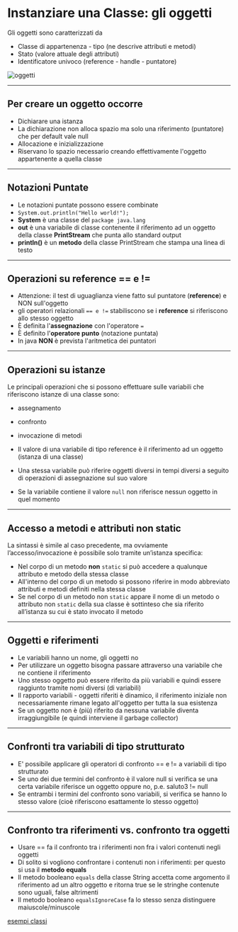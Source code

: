 # Instanziare una Classe: gli oggetti

 Gli oggetti sono caratterizzati da

* Classe di appartenenza - tipo (ne descrive attributi e metodi)
* Stato (valore attuale degli attributi)
* Identificatore univoco (reference - handle - puntatore)

![oggetti](https://raw.githubusercontent.com/maboglia/CorsoJava/master/appunti/img/model/car_class.jpeg)

---

## Per creare un oggetto occorre

* Dichiarare una istanza
* La dichiarazione non alloca spazio ma solo una riferimento (puntatore) che per default vale null
* Allocazione e inizializzazione
* Riservano lo spazio necessario creando effettivamente l'oggetto appartenente a quella classe

---

## Notazioni Puntate

* Le notazioni puntate possono essere combinate
* `System.out.println("Hello world!");`
* **System** è una classe del `package java.lang`
* **out** è una variabile di classe contenente il riferimento ad un oggetto della classe **PrintStream** che punta allo standard output
* **println()** è un **metodo** della classe PrintStream che stampa una linea di testo

---

## Operazioni su reference == e !=

* Attenzione: il test di uguaglianza viene fatto sul puntatore (**reference**) e NON sull'oggetto
* gli operatori relazionali `== e !=` stabiliscono se i **reference** si riferiscono allo stesso oggetto
* È definita l'**assegnazione** con l'operatore `=`
* È definito l'**operatore punto** (notazione puntata)
* In java **NON** è prevista l'aritmetica dei puntatori

---

## Operazioni su istanze

Le principali operazioni che si possono effettuare sulle variabili che riferiscono istanze di una classe sono: 

* assegnamento
* confronto
* invocazione di metodi



* Il valore di una variabile di tipo reference è il riferimento ad un oggetto (istanza di una classe)
* Una stessa variabile può riferire oggetti diversi in tempi diversi a seguito di operazioni di assegnazione sul suo valore
* Se la variabile contiene il valore `null` non riferisce nessun oggetto in quel momento

---

## Accesso a metodi e attributi non static

La sintassi è simile al caso precedente, ma ovviamente l’accesso/invocazione è possibile solo tramite un’istanza specifica: 

* Nel corpo di un metodo **non** `static` si può accedere a qualunque attributo e metodo della stessa classe
* All'interno del corpo di un metodo si possono riferire in modo abbreviato attributi e metodi definiti nella stessa classe
* Se nel corpo di un metodo non `static` appare il nome di un metodo o attributo non `static` della sua classe è sottinteso che sia riferito all’istanza su cui è stato invocato il metodo

---

## Oggetti e riferimenti

* Le variabili hanno un nome, gli oggetti no
* Per utilizzare un oggetto bisogna passare attraverso una variabile che ne contiene il riferimento
* Uno stesso oggetto può essere riferito da più variabili e quindi essere raggiunto tramite nomi diversi (di variabili)
* Il rapporto variabili - oggetti riferiti è dinamico, il riferimento iniziale non necessariamente rimane legato all'oggetto per tutta la sua esistenza
* Se un oggetto non è (più) riferito da nessuna variabile diventa irraggiungibile (e quindi interviene il garbage collector)

---

## Confronti tra variabili di tipo strutturato

* E' possibile applicare gli operatori di confronto == e != a variabili di tipo strutturato
* Se uno dei due termini del confronto è il valore null si verifica se una certa variabile riferisce un oggetto oppure no, p.e. saluto3 != null
* Se entrambi i termini del confronto sono variabili, si verifica se hanno lo stesso valore (cioè riferiscono esattamente lo stesso oggetto)

---

## Confronto tra riferimenti vs. confronto tra oggetti

* Usare == fa il confronto tra i riferimenti non fra i valori contenuti negli oggetti
* Di solito si vogliono confrontare i contenuti non i riferimenti: per questo si usa il **metodo** __equals__ 
* Il metodo booleano `equals` della classe String accetta come argomento il riferimento ad un altro oggetto e ritorna true se le stringhe contenute sono uguali, false altrimenti
* Il metodo booleano `equalsIgnoreCase` fa lo stesso senza distinguere maiuscole/minuscole


[esempi classi](https://github.com/maboglia/CorsoJava/blob/master/esempi/05_OOP/)
